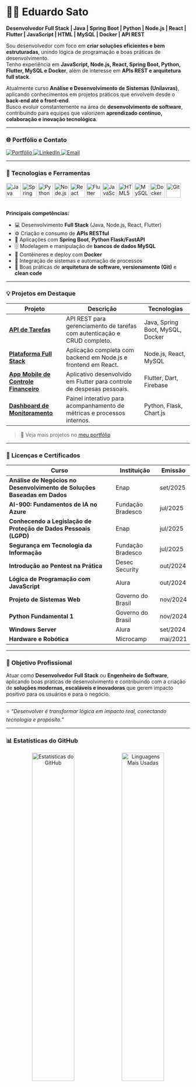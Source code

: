 # 👨‍💻 Eduardo Sato

**Desenvolvedor Full Stack | Java | Spring Boot | Python | Node.js | React | Flutter | JavaScript | HTML | MySQL | Docker | API REST**

Sou desenvolvedor com foco em **criar soluções eficientes e bem estruturadas**, unindo lógica de programação e boas práticas de desenvolvimento.  
Tenho experiência em **JavaScript, Node.js, React, Spring Boot, Python, Flutter, MySQL e Docker**, além de interesse em **APIs REST e arquitetura full stack**.

Atualmente curso **Análise e Desenvolvimento de Sistemas (Unilavras)**, aplicando conhecimentos em projetos práticos que envolvem desde o **back-end até o front-end**.  
Busco evoluir constantemente na área de **desenvolvimento de software**, contribuindo para equipes que valorizem **aprendizado contínuo, colaboração e inovação tecnológica**.

---

### 🌐 Portfólio e Contato

<p align="left">
    <a href="https://portfolio-sato-steel.vercel.app" target="_blank">
        <img alt="Portfólio" title="Portfólio Profissional" src="https://img.shields.io/badge/-Portf%C3%B3lio-000000?style=for-the-badge&logo=vercel&logoColor=white"/>
    </a>
    <a href="https://www.linkedin.com/in/edsato/" target="_blank">
        <img alt="LinkedIn" title="LinkedIn" src="https://img.shields.io/badge/-LinkedIn-0077B5?style=for-the-badge&logo=linkedin&logoColor=white"/>
    </a>
    <a href="mailto:eduardosato22@gmail.com">
        <img alt="Email" title="Email" src="https://img.shields.io/badge/-Email-D14836?style=for-the-badge&logo=gmail&logoColor=white"/>
    </a>
</p>

---

### 🚀 Tecnologias e Ferramentas

<div align="left">
    <img alt="Java" title="Java" width="40px" src="https://cdn.jsdelivr.net/gh/devicons/devicon/icons/java/java-original.svg"/>
    <img alt="Spring Boot" title="Spring Boot" width="40px" src="https://cdn.jsdelivr.net/gh/devicons/devicon/icons/spring/spring-original.svg"/>
    <img alt="Python" title="Python" width="40px" src="https://cdn.jsdelivr.net/gh/devicons/devicon/icons/python/python-original.svg"/>
    <img alt="Node.js" title="Node.js" width="40px" src="https://cdn.jsdelivr.net/gh/devicons/devicon/icons/nodejs/nodejs-original.svg"/>
    <img alt="React" title="React" width="40px" src="https://cdn.jsdelivr.net/gh/devicons/devicon/icons/react/react-original.svg"/>
    <img alt="Flutter" title="Flutter" width="40px" src="https://cdn.jsdelivr.net/gh/devicons/devicon/icons/flutter/flutter-original.svg"/>
    <img alt="JavaScript" title="JavaScript" width="40px" src="https://cdn.jsdelivr.net/gh/devicons/devicon/icons/javascript/javascript-original.svg"/>
    <img alt="HTML5" title="HTML5" width="40px" src="https://cdn.jsdelivr.net/gh/devicons/devicon/icons/html5/html5-original.svg"/>
    <img alt="MySQL" title="MySQL" width="40px" src="https://cdn.jsdelivr.net/gh/devicons/devicon/icons/mysql/mysql-original.svg"/>
    <img alt="Docker" title="Docker" width="40px" src="https://cdn.jsdelivr.net/gh/devicons/devicon/icons/docker/docker-original.svg"/>
    <img alt="Git" title="Git" width="40px" src="https://cdn.jsdelivr.net/gh/devicons/devicon/icons/git/git-original.svg"/>
</div>

<br/>

**Principais competências:**
- 💻 Desenvolvimento **Full Stack** (Java, Node.js, React, Flutter)  
- ⚙️ Criação e consumo de **APIs RESTful**  
- 🧠 Aplicações com **Spring Boot**, **Python Flask/FastAPI**  
- 🗄️ Modelagem e manipulação de **bancos de dados MySQL**  
- 🐳 Contêineres e deploy com **Docker**  
- 🔄 Integração de sistemas e automação de processos  
- 🧩 Boas práticas de **arquitetura de software, versionamento (Git)** e **clean code**

---

### 💡 Projetos em Destaque

| Projeto | Descrição | Tecnologias |
|----------|------------|-------------|
| [**API de Tarefas**](#) | API REST para gerenciamento de tarefas com autenticação e CRUD completo. | Java, Spring Boot, MySQL, Docker |
| [**Plataforma Full Stack**](#) | Aplicação completa com backend em Node.js e frontend em React. | Node.js, React, MySQL |
| [**App Mobile de Controle Financeiro**](#) | Aplicativo desenvolvido em Flutter para controle de despesas pessoais. | Flutter, Dart, Firebase |
| [**Dashboard de Monitoramento**](#) | Painel interativo para acompanhamento de métricas e processos internos. | Python, Flask, Chart.js |

> 🔗 Veja mais projetos no [meu portfólio](https://portfolio-sato-steel.vercel.app)

---

### 🏅 Licenças e Certificados

| Curso | Instituição | Emissão |
|--------|--------------|----------|
| **Análise de Negócios no Desenvolvimento de Soluções Baseadas em Dados** | Enap | set/2025 |
| **AI-900: Fundamentos de IA no Azure** | Fundação Bradesco | jul/2025 |
| **Conhecendo a Legislação de Proteção de Dados Pessoais (LGPD)** | Enap | jul/2025 |
| **Segurança em Tecnologia da Informação** | Fundação Bradesco | jul/2025 |
| **Introdução ao Pentest na Prática** | Desec Security | out/2024 |
| **Lógica de Programação com JavaScript** | Alura | out/2024 |
| **Projeto de Sistemas Web** | Governo do Brasil | nov/2024 |
| **Python Fundamental 1** | Governo do Brasil | nov/2024 |
| **Windows Server** | Alura | set/2024 |
| **Hardware e Robótica** | Microcamp | mai/2021 |

---

### 🎯 Objetivo Profissional

Atuar como **Desenvolvedor Full Stack** ou **Engenheiro de Software**, aplicando boas práticas de desenvolvimento e contribuindo com a criação de **soluções modernas, escaláveis e inovadoras** que gerem impacto positivo para os usuários e para o negócio.

---

⭐ *“Desenvolver é transformar lógica em impacto real, conectando tecnologia e propósito.”*


---

### 📊 Estatísticas do GitHub

<p align="center">
  <img
    alt="Estatísticas do GitHub"
    width="48%"
    src="https://github-readme-stats.vercel.app/api?username=EduardoSato22&show_icons=true&theme=tokyonight&include_all_commits=true&locale=pt-br"
  />
  <img
      alt="Linguagens Mais Usadas"
      width="48%"
      src="https://github-readme-stats.vercel.app/api/top-langs/?username=EduardoSato22&theme=tokyonight&layout=compact&custom_title=Linguagens%20Mais%20Usadas&langs_count=8"
  />
</p>
